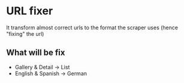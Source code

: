 # URL fixer

It transform almost correct urls to the format the scraper uses (hence "fixing" the url)

## What will be fix

- Gallery & Detail -> List
- English & Spanish -> German